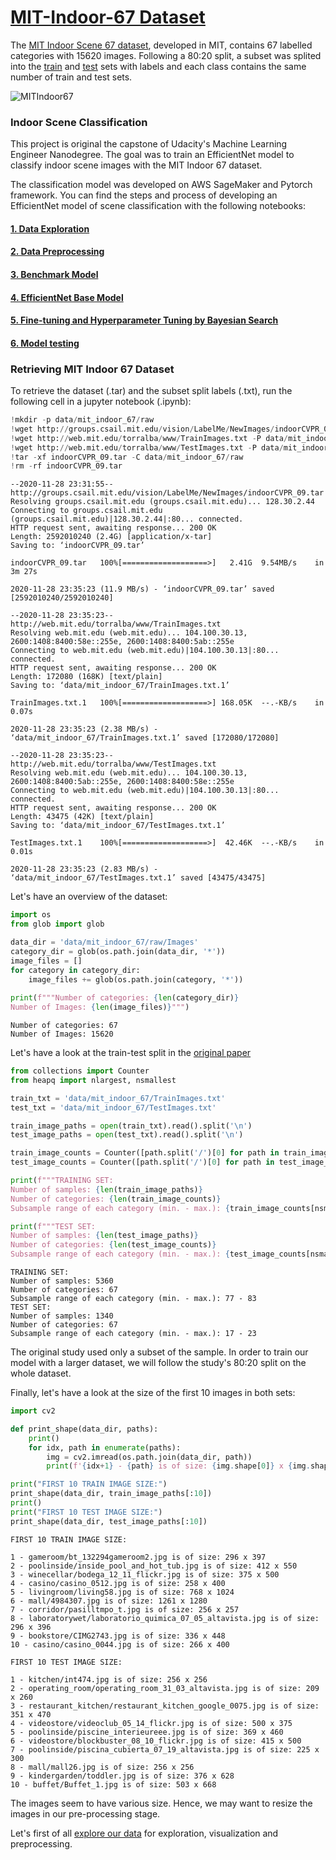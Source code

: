 # [MIT-Indoor-67 Dataset](http://web.mit.edu/torralba/www/indoor.html)

The [MIT Indoor Scene 67 dataset](http://groups.csail.mit.edu/vision/LabelMe/NewImages/indoorCVPR_09.tar), developed in MIT, contains 67 labelled categories with 15620 images. Following a 80:20 split, a subset was splited into the [train](http://web.mit.edu/torralba/www/TrainImages.txt) and [test](http://web.mit.edu/torralba/www/TestImages.txt) sets with labels and each class contains the same number of train and test sets. 

![MITIndoor67](http://web.mit.edu/torralba/www/allIndoors.jpg)

### Indoor Scene Classification
This project is original the capstone of Udacity's Machine Learning Engineer Nanodegree. The goal was to train an EfficientNet model to classify indoor scene images with the MIT Indoor 67 dataset.


The classification model was developed on AWS SageMaker and Pytorch framework. You can find the steps and process of developing an EfficientNet model of scene classification with the following notebooks:

#### [1.  Data Exploration](./notebooks/ENindoor67-Exploration.ipynb)
#### [2. Data Preprocessing](./notebooks/ENindoor67-Preprocessing.ipynb)
#### [3. Benchmark Model](./notebooks/ResNeXt101.ipynb)
#### [4. EfficientNet Base Model](./notebooks/EfficientNets-Base.ipynb)
#### [5. Fine-tuning and Hyperparameter Tuning by Bayesian Search](./notebooks/EfficientNets-HPO.ipynb)
#### [6. Model testing](./notebooks/ENindoor67-LocalTesting.ipynb)

### Retrieving MIT Indoor 67 Dataset

To retrieve the dataset (.tar) and the subset split labels (.txt), run the following cell in a jupyter notebook (.ipynb):


```python
!mkdir -p data/mit_indoor_67/raw
!wget http://groups.csail.mit.edu/vision/LabelMe/NewImages/indoorCVPR_09.tar
!wget http://web.mit.edu/torralba/www/TrainImages.txt -P data/mit_indoor_67
!wget http://web.mit.edu/torralba/www/TestImages.txt -P data/mit_indoor_67
!tar -xf indoorCVPR_09.tar -C data/mit_indoor_67/raw
!rm -rf indoorCVPR_09.tar
```

    --2020-11-28 23:31:55--  http://groups.csail.mit.edu/vision/LabelMe/NewImages/indoorCVPR_09.tar
    Resolving groups.csail.mit.edu (groups.csail.mit.edu)... 128.30.2.44
    Connecting to groups.csail.mit.edu (groups.csail.mit.edu)|128.30.2.44|:80... connected.
    HTTP request sent, awaiting response... 200 OK
    Length: 2592010240 (2.4G) [application/x-tar]
    Saving to: ‘indoorCVPR_09.tar’
    
    indoorCVPR_09.tar   100%[===================>]   2.41G  9.54MB/s    in 3m 27s  
    
    2020-11-28 23:35:23 (11.9 MB/s) - ‘indoorCVPR_09.tar’ saved [2592010240/2592010240]
    
    --2020-11-28 23:35:23--  http://web.mit.edu/torralba/www/TrainImages.txt
    Resolving web.mit.edu (web.mit.edu)... 104.100.30.13, 2600:1408:8400:58e::255e, 2600:1408:8400:5ab::255e
    Connecting to web.mit.edu (web.mit.edu)|104.100.30.13|:80... connected.
    HTTP request sent, awaiting response... 200 OK
    Length: 172080 (168K) [text/plain]
    Saving to: ‘data/mit_indoor_67/TrainImages.txt.1’
    
    TrainImages.txt.1   100%[===================>] 168.05K  --.-KB/s    in 0.07s   
    
    2020-11-28 23:35:23 (2.38 MB/s) - ‘data/mit_indoor_67/TrainImages.txt.1’ saved [172080/172080]
    
    --2020-11-28 23:35:23--  http://web.mit.edu/torralba/www/TestImages.txt
    Resolving web.mit.edu (web.mit.edu)... 104.100.30.13, 2600:1408:8400:5ab::255e, 2600:1408:8400:58e::255e
    Connecting to web.mit.edu (web.mit.edu)|104.100.30.13|:80... connected.
    HTTP request sent, awaiting response... 200 OK
    Length: 43475 (42K) [text/plain]
    Saving to: ‘data/mit_indoor_67/TestImages.txt.1’
    
    TestImages.txt.1    100%[===================>]  42.46K  --.-KB/s    in 0.01s   
    
    2020-11-28 23:35:23 (2.83 MB/s) - ‘data/mit_indoor_67/TestImages.txt.1’ saved [43475/43475]
    


Let's have an overview of the dataset:


```python
import os
from glob import glob

data_dir = 'data/mit_indoor_67/raw/Images'
category_dir = glob(os.path.join(data_dir, '*'))
image_files = []
for category in category_dir:
    image_files += glob(os.path.join(category, '*'))
    
print(f"""Number of categories: {len(category_dir)}
Number of Images: {len(image_files)}""")
```

    Number of categories: 67
    Number of Images: 15620


Let's have a look at the train-test split in the [original paper](http://people.csail.mit.edu/torralba/publications/indoor.pdf)


```python
from collections import Counter
from heapq import nlargest, nsmallest

train_txt = 'data/mit_indoor_67/TrainImages.txt'
test_txt = 'data/mit_indoor_67/TestImages.txt'

train_image_paths = open(train_txt).read().split('\n')
test_image_paths = open(test_txt).read().split('\n')

train_image_counts = Counter([path.split('/')[0] for path in train_image_paths])
test_image_counts = Counter([path.split('/')[0] for path in test_image_paths])

print(f"""TRAINING SET:
Number of samples: {len(train_image_paths)}
Number of categories: {len(train_image_counts)}
Subsample range of each category (min. - max.): {train_image_counts[nsmallest(1, train_image_counts, key=train_image_counts.get)[0]]} - {train_image_counts[nlargest(1, train_image_counts, key=train_image_counts.get)[0]]}""")

print(f"""TEST SET:
Number of samples: {len(test_image_paths)}
Number of categories: {len(test_image_counts)}
Subsample range of each category (min. - max.): {test_image_counts[nsmallest(1, test_image_counts, key=test_image_counts.get)[0]]} - {test_image_counts[nlargest(1, test_image_counts, key=test_image_counts.get)[0]]}""")
```

    TRAINING SET:
    Number of samples: 5360
    Number of categories: 67
    Subsample range of each category (min. - max.): 77 - 83
    TEST SET:
    Number of samples: 1340
    Number of categories: 67
    Subsample range of each category (min. - max.): 17 - 23


The original study used only a subset of the sample. In order to train our model with a larger dataset, we will follow the study's 80:20 split on the whole dataset.

Finally, let's have a look at the size of the first 10 images in both sets:


```python
import cv2

def print_shape(data_dir, paths):
    print()
    for idx, path in enumerate(paths):
        img = cv2.imread(os.path.join(data_dir, path))
        print(f'{idx+1} - {path} is of size: {img.shape[0]} x {img.shape[1]}')

print("FIRST 10 TRAIN IMAGE SIZE:")
print_shape(data_dir, train_image_paths[:10])
print()
print("FIRST 10 TEST IMAGE SIZE:")
print_shape(data_dir, test_image_paths[:10])
```

    FIRST 10 TRAIN IMAGE SIZE:
    
    1 - gameroom/bt_132294gameroom2.jpg is of size: 296 x 397
    2 - poolinside/inside_pool_and_hot_tub.jpg is of size: 412 x 550
    3 - winecellar/bodega_12_11_flickr.jpg is of size: 375 x 500
    4 - casino/casino_0512.jpg is of size: 258 x 400
    5 - livingroom/living58.jpg is of size: 768 x 1024
    6 - mall/4984307.jpg is of size: 1261 x 1280
    7 - corridor/pasilltmpo_t.jpg is of size: 256 x 257
    8 - laboratorywet/laboratorio_quimica_07_05_altavista.jpg is of size: 296 x 396
    9 - bookstore/CIMG2743.jpg is of size: 336 x 448
    10 - casino/casino_0044.jpg is of size: 266 x 400
    
    FIRST 10 TEST IMAGE SIZE:
    
    1 - kitchen/int474.jpg is of size: 256 x 256
    2 - operating_room/operating_room_31_03_altavista.jpg is of size: 209 x 260
    3 - restaurant_kitchen/restaurant_kitchen_google_0075.jpg is of size: 351 x 470
    4 - videostore/videoclub_05_14_flickr.jpg is of size: 500 x 375
    5 - poolinside/piscine_interieureee.jpg is of size: 369 x 460
    6 - videostore/blockbuster_08_10_flickr.jpg is of size: 415 x 500
    7 - poolinside/piscina_cubierta_07_19_altavista.jpg is of size: 225 x 300
    8 - mall/mall26.jpg is of size: 256 x 256
    9 - kindergarden/toddler.jpg is of size: 376 x 628
    10 - buffet/Buffet_1.jpg is of size: 503 x 668


The images seem to have various size. Hence, we may want to resize the images in our pre-processing stage.

Let's first of all [explore our data](notebooks/ENindoor67-Exploration.ipynb) for exploration, visualization and preprocessing.


```python

```
